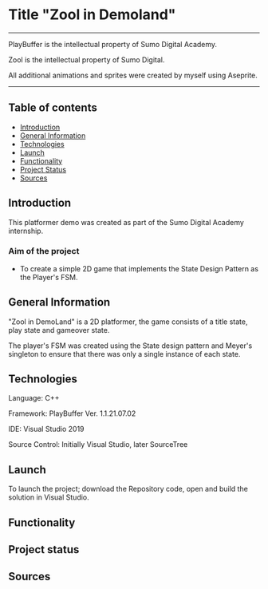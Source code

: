 # Title "Zool in Demoland"
_________________________________________________________________________________________________________
PlayBuffer is the intellectual property of Sumo Digital Academy. 

Zool is the intellectual property of Sumo Digital.

All additional animations and sprites were created by myself using Aseprite.
_________________________________________________________________________________________________________

## Table of contents
* [Introduction](#introduction)
* [General Information](#general-information)
* [Technologies](#technologies)
* [Launch](#launch)
* [Functionality](#functionality)
* [Project Status](#project-status)
* [Sources](#sources)

## Introduction
This platformer demo was created as part of the Sumo Digital Academy internship. 

### Aim of the project
- To create a simple 2D game that implements the State Design Pattern as the Player's FSM.


## General Information
"Zool in DemoLand" is a 2D platformer, the game consists of a title state, play state and gameover state.

The player's FSM was created using the State design pattern and Meyer's singleton to ensure that there
was only a single instance of each state.


## Technologies
Language: C++

Framework: PlayBuffer Ver. 1.1.21.07.02

IDE: Visual Studio 2019

Source Control: Initially Visual Studio, later SourceTree


## Launch
To launch the project; download the Repository code, open and build the solution in Visual Studio.


## Functionality
 

## Project status 


## Sources









